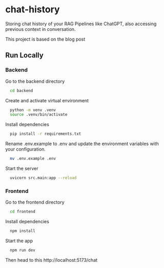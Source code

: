# chat-history
Storing chat history of your RAG Pipelines like ChatGPT, also accessing previous context in conversation.

This project is based on the blog post 

## Run Locally

### Backend

Go to the backend directory

```bash
  cd backend
```
Create and activate virtual environment

```bash
  python -m venv .venv
  source .venv/bin/activate
```
Install dependencies

```bash
  pip install -r requirements.txt
```
Rename .env.example to .env and update the environment variables with your configuration.

```bash
  mv .env.example .env
```
Start the server

```bash
  uvicorn src.main:app --reload
```

### Frontend

Go to the frontend directory

```bash
  cd frontend
```

Install dependencies

```bash
  npm install
```

Start the app

```bash
  npm run dev
```

Then head to this http://localhost:5173/chat




